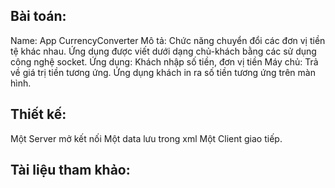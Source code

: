 ## Bài toán:

Name: App CurrencyConverter
Mô tả: Chức năng chuyển đổi các đơn vị tiền tệ khác nhau.
Ứng dụng được viết dưới dạng chủ-khách bằng các sử dụng công nghệ socket.
Ứng dụng: Khách nhập số tiền, đơn vị tiền
Máy chủ: Trả về giá trị tiền tương ứng.
Ứng dụng khách in ra số tiền tương ứng trên màn hình.


## Thiết kế:

Một Server mở kết nối
Một data lưu trong xml
Một Client giao tiếp.


## Tài liệu tham khảo:
